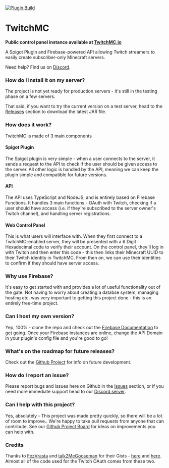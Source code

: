 [![Plugin Build](https://github.com/AlthalusAvan/TwitchMC/actions/workflows/gradle-publish.yml/badge.svg)](https://github.com/AlthalusAvan/TwitchMC/actions/workflows/gradle-publish.yml)

# TwitchMC

**Public control panel instance available at [TwitchMC.io](https://twitchmc.io)**

A Spigot Plugin and Firebase-powered API allowing Twitch streamers to easily create subscriber-only Minecraft servers.

Need help? Find us on [Discord](https://discord.gg/YzsTNYXE).

### How do I install it on my server?

The project is not yet ready for production servers - it's still in the testing phase on a few servers.

That said, if you want to try the current version on a test server, head to the [Releases](https://github.com/AlthalusAvan/TwitchMC/releases) section to download the latest JAR file.

### How does it work?

TwitchMC is made of 3 main components

#### Spigot Plugin

The Spigot plugin is very simple - when a user connects to the server, it sends a request to the API to check if the user should be given access to the server. All other logic is handled by the API, meaning we can keep the plugin simple and compatible for future versions.

#### API

The API uses TypeScript and NodeJS, and is entirely based on Firebase Functions. It handles 3 main functions - OAuth with Twitch, checking if a user should have access (i.e. if they're subscribed to the server owner's Twitch channel), and handling server registrations.

#### Web Control Panel

This is what users will interface with. When they first connect to a TwitchMC-enabled server, they will be presented with a 6 Digit Hexadecimal code to verify their account. On the control panel, they'll log in with Twitch and then enter this code - this then links their Minecraft UUID to their Twitch identity in TwitchMC. From then on, we can use their identities to confirm if they should have server access.

### Why use Firebase?

It's easy to get started with and provides a lot of useful functionality out of the gate. Not having to worry about creating a databse system, managing hosting etc. was very important to getting this project done - this is an entirely free-time project.

### Can I host my own version?

Yep, 100% - clone the repo and check out the [Firebase Documentation](https://firebase.google.com/?gclid=Cj0KCQjwmPSSBhCNARIsAH3cYgbvKuIcb0Ddyhmu_3QRcYzxMfdzfkQk_Xi4e2L9SnNme_Kc35EvRL4aArHiEALw_wcB&gclsrc=aw.ds) to get going. Once your Firebase instances are online, change the API Domain in your plugin's config file and you're good to go!

### What's on the roadmap for future releases?

Check out the [Github Project](https://github.com/AlthalusAvan/TwitchMC/projects/1) for info on future development.

### How do I report an issue?

Please report bugs and issues here on Github in the [Issues](https://github.com/AlthalusAvan/TwitchMC/issues) section, or if you need more immediate support head to our [Discord server](https://discord.gg/YzsTNYXE).

### Can I help with this project?

Yes, absolutely - This project was made pretty quickly, so there will be a lot of room to improve.. We're happy to take pull requests from anyone that can contribute. See our [Github Project Board](https://github.com/AlthalusAvan/TwitchMC/projects/1) for ideas on improvements you can help with.

### Credits

Thanks to [FezVrasta](https://gist.github.com/FezVrasta) and [talk2MeGooseman](https://gist.github.com/talk2MeGooseman) for their Gists - [here](https://gist.github.com/FezVrasta/57d29cd2bbc4ed80e169780035f748cf) and [here](https://gist.github.com/FezVrasta/57d29cd2bbc4ed80e169780035f748cf). Almost all of the code used for the Twitch OAuth comes from these two.
